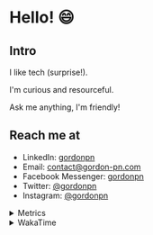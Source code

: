 # Hello! 😄

## Intro

I like tech (surprise!).

I'm curious and resourceful.

Ask me anything, I'm friendly!

## Reach me at

- LinkedIn: [gordonpn](https://www.linkedin.com/in/gordonpn/)
- Email: [contact@gordon-pn.com](mailto:contact@gordon-pn.com)
- Facebook Messenger: [gordonpn](https://www.messenger.com/t/Gordonpn)
- Twitter: [@gordonpn](https://twitter.com/Gordonpn)
- Instagram: [@gordonpn](https://www.instagram.com/gordonpn/)

<details>
  <summary>Metrics</summary>

  <img align="center" src="https://github.com/gordonpn/gordonpn/blob/master/github-metrics.svg" alt="GitHub Metrics">

</details>

<details>
  <summary>WakaTime</summary>

  <!--START_SECTION:waka-->
📊 **This Week I Spent My Time On** 

```text
💬 Programming Languages: 
Java                     2 hrs 21 mins       ████████████░░░░░░░░░░░░░   47.02 % 
TypeScript               2 hrs 9 mins        ███████████░░░░░░░░░░░░░░   42.97 % 
INI                      13 mins             █░░░░░░░░░░░░░░░░░░░░░░░░   04.61 % 
Markdown                 12 mins             █░░░░░░░░░░░░░░░░░░░░░░░░   04.17 % 
Python                   2 mins              ░░░░░░░░░░░░░░░░░░░░░░░░░   00.68 % 

🔥 Editors: 
Intellijidea             5 hrs 1 min         █████████████████████████   100.00 % 
```


 Last Updated on 07/06/2024 10:20:49 UTC
<!--END_SECTION:waka-->
</details>
